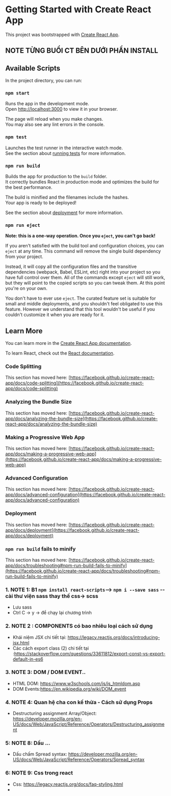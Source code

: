 
# Getting Started with Create React App
This project was bootstrapped with [Create React App](https://github.com/facebook/create-react-app).
## **NOTE TỪNG BUỔI CT BÊN DƯỚI PHẦN INSTALL**
## Available Scripts

In the project directory, you can run:

### `npm start`

Runs the app in the development mode.\
Open [http://localhost:3000](http://localhost:3000) to view it in your browser.

The page will reload when you make changes.\
You may also see any lint errors in the console.

### `npm test`

Launches the test runner in the interactive watch mode.\
See the section about [running tests](https://facebook.github.io/create-react-app/docs/running-tests) for more information.

### `npm run build`

Builds the app for production to the `build` folder.\
It correctly bundles React in production mode and optimizes the build for the best performance.

The build is minified and the filenames include the hashes.\
Your app is ready to be deployed!

See the section about [deployment](https://facebook.github.io/create-react-app/docs/deployment) for more information.

### `npm run eject`

**Note: this is a one-way operation. Once you `eject`, you can't go back!**

If you aren't satisfied with the build tool and configuration choices, you can `eject` at any time. This command will remove the single build dependency from your project.

Instead, it will copy all the configuration files and the transitive dependencies (webpack, Babel, ESLint, etc) right into your project so you have full control over them. All of the commands except `eject` will still work, but they will point to the copied scripts so you can tweak them. At this point you're on your own.

You don't have to ever use `eject`. The curated feature set is suitable for small and middle deployments, and you shouldn't feel obligated to use this feature. However we understand that this tool wouldn't be useful if you couldn't customize it when you are ready for it.

## Learn More

You can learn more in the [Create React App documentation](https://facebook.github.io/create-react-app/docs/getting-started).

To learn React, check out the [React documentation](https://reactjs.org/).

### Code Splitting

This section has moved here: [https://facebook.github.io/create-react-app/docs/code-splitting](https://facebook.github.io/create-react-app/docs/code-splitting)

### Analyzing the Bundle Size

This section has moved here: [https://facebook.github.io/create-react-app/docs/analyzing-the-bundle-size](https://facebook.github.io/create-react-app/docs/analyzing-the-bundle-size)

### Making a Progressive Web App

This section has moved here: [https://facebook.github.io/create-react-app/docs/making-a-progressive-web-app](https://facebook.github.io/create-react-app/docs/making-a-progressive-web-app)

### Advanced Configuration

This section has moved here: [https://facebook.github.io/create-react-app/docs/advanced-configuration](https://facebook.github.io/create-react-app/docs/advanced-configuration)

### Deployment

This section has moved here: [https://facebook.github.io/create-react-app/docs/deployment](https://facebook.github.io/create-react-app/docs/deployment)

### `npm run build` fails to minify

This section has moved here: [https://facebook.github.io/create-react-app/docs/troubleshooting#npm-run-build-fails-to-minify](https://facebook.github.io/create-react-app/docs/troubleshooting#npm-run-build-fails-to-minify)

### 1. NOTE 1: B1 `npm install react-scripts`--> `npm i --save sass` -- cài thư viện sass thay thế css-> scss
- Lưu sass 
- Ctrl C -> y -> để chạy lại chương trình 
### 2. NOTE 2 : COMPONENTS có bao nhiêu loại cách sử dụng 
- Khái niệm JSX chi tiết tại: https://legacy.reactjs.org/docs/introducing-jsx.html
- Các cách export class (2) chi tiết tại :https://stackoverflow.com/questions/33611812/export-const-vs-export-default-in-es6
### 3. NOTE 3: DOM / DOM EVENT..
- HTML DOM: https://www.w3schools.com/js/js_htmldom.asp
- DOM Events:https://en.wikipedia.org/wiki/DOM_event
### 4. NOTE 4: Quan hệ cha con kế thừa - Cách sử dụng Props
- Destructuring assignment Array/Object: https://developer.mozilla.org/en-US/docs/Web/JavaScript/Reference/Operators/Destructuring_assignment
### 5: NOTE 8: Dấu ...
- Dấu chấm Spread syntax: https://developer.mozilla.org/en-US/docs/Web/JavaScript/Reference/Operators/Spread_syntax
### 6: NOTE 9: Css trong react
- Css: https://legacy.reactjs.org/docs/faq-styling.html
- 
